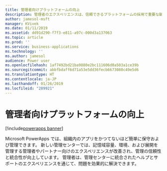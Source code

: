 ```yaml
---
title: 管理者向けプラットフォームの向上
description: 管理者のエクスペリエンスは、信頼できるプラットフォームの採用で重要な鍵となります。
author: jamesol-msft
manager: KVivek
ms.date: 01/11/2019
ms.assetid: dd91d290-f7f3-e811-a97c-000d3a137063
ms.topic: article
ms.prod: ''
ms.service: business-applications
ms.technology: ''
ms.author: jamesol
audience: Power user
ms.openlocfilehash: 1af7492bd21ba9880e2bc111606d8a503a1ce39b
ms.sourcegitcommit: abbfbdaff6d71a53e5dd36fecb6673080c49e5d6
ms.translationtype: HT
ms.contentlocale: ja-JP
ms.lasthandoff: 01/26/2019
ms.locfileid: "289921"
---
```

# <a name="better-platform-for-administrators"></a>管理者向けプラットフォームの向上


[!include[powerapps banner](../includes/powerapps.md)]

Microsoft PowerApps では、組織内のアプリをかつてないほど簡単に保守および管理できます。 新しい管理センターでは、記憶域容量、環境、および展開を管理する管理者やパートナー向けのエクスペリエンスが改善され、管理の信頼性と統合性が向上しています。 管理者は、管理センターに統合されたヘルプとサポートのエクスペリエンスを通じて、問題を効果的に解決できます。
